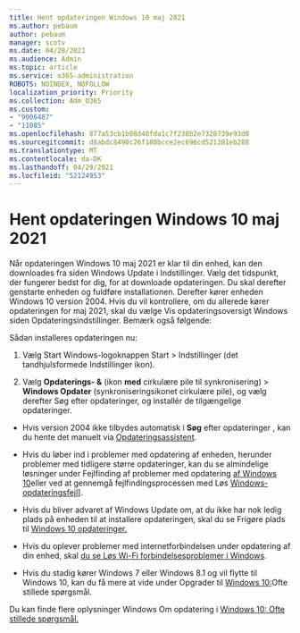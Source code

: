 ```yaml
---
title: Hent opdateringen Windows 10 maj 2021
ms.author: pebaum
author: pebaum
manager: scotv
ms.date: 04/28/2021
ms.audience: Admin
ms.topic: article
ms.service: o365-administration
ROBOTS: NOINDEX, NOFOLLOW
localization_priority: Priority
ms.collection: Adm_O365
ms.custom:
- "9006487"
- "11085"
ms.openlocfilehash: 877a53cb1b08d40fda1c7f238b2e7328739e93d0
ms.sourcegitcommit: d8abdc8490c26f180bcce2ec696cd521381eb288
ms.translationtype: MT
ms.contentlocale: da-DK
ms.lasthandoff: 04/29/2021
ms.locfileid: "52124953"
---
```

# <a name="get-the-windows-10-may-2021-update"></a>Hent opdateringen Windows 10 maj 2021

Når opdateringen Windows 10 maj 2021 er klar til din enhed, kan den downloades fra siden Windows Update i Indstillinger. Vælg det tidspunkt, der fungerer bedst for dig, for at downloade opdateringen. Du skal derefter genstarte enheden og fuldføre installationen. Derefter kører enheden Windows 10 version 2004. Hvis du vil kontrollere, om du allerede kører opdateringen  for maj 2021, skal du vælge Vis opdateringsoversigt Windows siden Opdateringsindstillinger. Bemærk også følgende:  

Sådan installeres opdateringen nu:

1. Vælg Start Windows-logoknappen Start > Indstillinger (det tandhjulsformede Indstillinger ikon).

1. Vælg **Opdaterings- &** (ikon **med** cirkulære pile til synkronisering) > **Windows Opdater** (synkroniseringsikonet cirkulære pile), og vælg derefter Søg efter opdateringer, og installér de tilgængelige opdateringer. 

- Hvis version 2004 ikke tilbydes automatisk i **Søg** efter opdateringer , kan du hente det manuelt via [Opdateringsassistent](https://www.microsoft.com/software-download/windows10).

- Hvis du løber ind i problemer med opdatering af enheden, herunder problemer med tidligere større opdateringer, kan du se almindelige løsninger under Fejlfinding af problemer med opdatering [af Windows 10](https://support.microsoft.com/windows/troubleshoot-problems-updating-windows-10-188c2b0f-10a7-d72f-65b8-32d177eb136c)eller ved at gennemgå fejlfindingsprocessen med Løs [Windows-opdateringsfejl](https://support.microsoft.com/sbs/windows/fix-windows-update-errors-18b693b5-7818-5825-8a7e-2a4a37d6d787)].

- Hvis du bliver advaret af Windows Update om, at du ikke har nok ledig plads på enheden til at installere opdateringen, skal du se Frigøre plads til [Windows 10 opdateringer.](https://support.microsoft.com/help/4013876)

- Hvis du oplever problemer med internetforbindelsen under opdatering af din enhed, skal [du se Løs Wi-Fi forbindelsesproblemer i Windows](https://support.microsoft.com/windows/fix-wi-fi-connection-issues-in-windows-9424a1f7-6a3b-65a6-4d78-7f07eee84d2c).

- Hvis du stadig kører Windows 7 eller Windows 8.1 og vil flytte til Windows 10, kan du få mere at vide under Opgrader til [Windows 10:](https://support.microsoft.com/windows/upgrade-to-windows-10-faq-cce52341-7943-594e-72ce-e1cf00382445)Ofte stillede spørgsmål.

Du kan finde flere oplysninger Windows Om opdatering i [Windows 10: Ofte stillede spørgsmål.](https://support.microsoft.com/windows/windows-update-faq-8a903416-6f45-0718-f5c7-375e92dddeb2)


